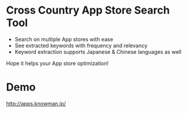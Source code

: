 Cross Country App Store Search Tool
=============================


- Search on multiple App stores with ease
- See extracted keywords with frequency and relevancy
 - Keyword extraction supports Japanese & Chinese languages as well


Hope it helps your App store optimization!


Demo
=============================
http://apps.knowman.jp/
